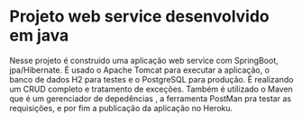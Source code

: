 # Projeto web service desenvolvido em java
Nesse projeto é construido uma aplicação web service com SpringBoot, jpa/Hibernate. 
É usado o Apache Tomcat para executar a aplicação, o banco de dados H2 para testes e o 
PostgreSQL para produção. É realizando um CRUD completo e tratamento de exceções. 
Também é utilizado o Maven que é um gerenciador de depedências , a ferramenta PostMan 
pra testar as requisições, e por fim  a publicação da aplicação no Heroku.
